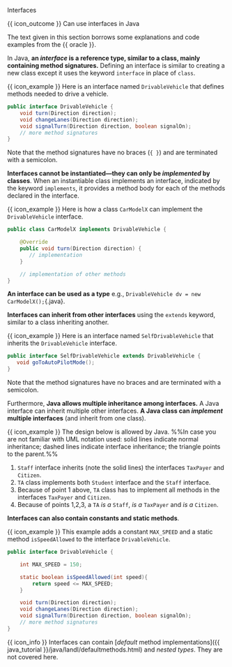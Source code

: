 <span id="title">Interfaces</span>

<span id="prereqs"></span>

<span id="outcomes">{{ icon_outcome }} Can use interfaces in Java</span>

<div id="body">

The text given in this section borrows some explanations and code examples from the {{ oracle }}.

In Java, **an _interface_ is a reference type, similar to a class, mainly containing method signatures.** Defining an interface is similar to creating a new class except it uses the keyword `interface` in place of `class`.

<box>

{{ icon_example }} Here is an interface named `DrivableVehicle` that defines methods needed to drive a vehicle.

```java
public interface DrivableVehicle {
    void turn(Direction direction);
    void changeLanes(Direction direction);
    void signalTurn(Direction direction, boolean signalOn);
    // more method signatures
}
```
Note that the method signatures have no braces (`{ }`) and are terminated with a semicolon.
</box>

**Interfaces cannot be instantiated—they can only be _implemented_ by classes**. When an instantiable class implements an interface, indicated by the keyword `implements`, it provides a method body for each of the methods declared in the interface.

<box>

{{ icon_example }} Here is how a class `CarModelX` can implement the `DrivableVehicle` interface.


```java
public class CarModelX implements DrivableVehicle {

    @Override
    public void turn(Direction direction) {
       // implementation
    }

    // implementation of other methods
}
```

</box>

**An interface can be used as a type** e.g., `DrivableVehicle dv = new CarModelX();`{.java}.


**Interfaces can inherit from other interfaces** using the `extends` keyword, similar to a class inheriting another.

<box>

{{ icon_example }} Here is an interface named `SelfDrivableVehicle` that inherits the `DrivableVehicle` interface.

```java
public interface SelfDrivableVehicle extends DrivableVehicle {
   void goToAutoPilotMode();
}
```
Note that the method signatures have no braces and are terminated with a semicolon.
</box>


Furthermore, **Java allows multiple inheritance among interfaces.** A Java interface can inherit multiple other interfaces. **A Java class can _implement_ multiple interfaces** (and inherit from one class).

<box>

{{ icon_example }} The design below is allowed by Java. %%In case you are not familiar with UML notation used: solid lines indicate normal inheritance; dashed lines indicate interface inheritance; the triangle points to the parent.%%

<pic eager src="{{baseUrl}}/oop/inheritance/interfaces/images/studentStaff.png" height="250" />
<p/>

1. `Staff` interface inherits (note the solid lines) the interfaces `TaxPayer` and `Citizen`.
2. `TA` class implements both `Student` interface and the `Staff` interface.
3. Because of point 1 above, `TA` class has to implement all methods in the interfaces `TaxPayer` and `Citizen`.
4. Because of points 1,2,3, a `TA` _is a_ `Staff`, _is a_ `TaxPayer` and _is a_ `Citizen`.

</box>

**Interfaces can also contain <trigger trigger="click" for="modal:javaInterfaces-constants">constants</trigger> and static methods**.

<modal large header="%%Textbook »%%" id="modal:javaInterfaces-constants">
  <include src="../../misc/constants/unit-inElsewhere-asFlat.md" boilerplate/>
</modal>

<box>

{{ icon_example }} This example adds a constant `MAX_SPEED` and a static method `isSpeedAllowed` to the interface `DrivableVehicle`.

```java
public interface DrivableVehicle {

    int MAX_SPEED = 150;

    static boolean isSpeedAllowed(int speed){
        return speed <= MAX_SPEED;
    }

    void turn(Direction direction);
    void changeLanes(Direction direction);
    void signalTurn(Direction direction, boolean signalOn);
    // more method signatures
}
```

</box>

{{ icon_info }} Interfaces can contain [_default_ method implementations]({{ java_tutorial }}/java/IandI/defaultmethods.html) and _nested types_. They are not covered here.

</div>

<div id="extras">
<include src="resourcesPanel.md" boilerplate/>
<include src="exercisesPanel.md" boilerplate/>
</div>
